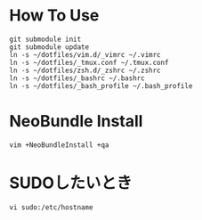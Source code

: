 How To Use
====
    git submodule init
    git submodule update
    ln -s ~/dotfiles/vim.d/_vimrc ~/.vimrc
    ln -s ~/dotfiles/_tmux.conf ~/.tmux.conf
    ln -s ~/dotfiles/zsh.d/_zshrc ~/.zshrc
    ln -s ~/dotfiles/_bashrc ~/.bashrc
    ln -s ~/dotfiles/_bash_profile ~/.bash_profile
NeoBundle Install
====
    vim +NeoBundleInstall +qa

SUDOしたいとき
====
    vi sudo:/etc/hostname

